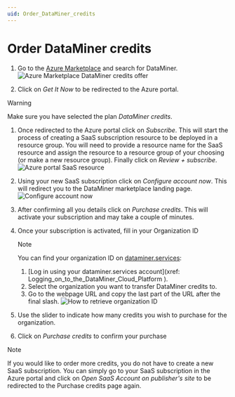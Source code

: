 ```yaml
---
uid: Order_DataMiner_credits
---
```


# Order DataMiner credits

1. Go to the [Azure Marketplace](https://azuremarketplace.microsoft.com/) and search for DataMiner.
    ![Azure Marketplace DataMiner credits offer](~/user-guide/images/Azure_Marketplace_Offer.png)

1. Click on *Get It Now* to be redirected to the Azure portal.

> [!WARNING]
> Make sure you have selected the plan *DataMiner credits*.

1. Once redirected to the Azure portal click on *Subscribe*. This will start the process of creating a SaaS subscription resource to be deployed in a resource group. You will need to provide a resource name for the SaaS resource and assign the resource to a resource group of your choosing (or make a new resource group). Finally click on *Review + subscribe*.
    ![Azure portal SaaS resource](~/user-guid/images/Azure-SaaS-Resource.png)

1. Using your new SaaS subscription click on *Configure account now*. This will redirect you to the DataMiner marketplace landing page.
    ![Configure account now](~/user-guide/images/Azure_Portal_Configure.png)

1. After confirming all you details click on *Purchase credits*. This will activate your subscription and may take a couple of minutes.

1. Once your subscription is activated, fill in your Organization ID
   > [!NOTE]
    > You can find your organization ID on [dataminer.services](
    https://dataminer.services):
    >
    > 1. [Log in using your dataminer.services account](xref:
    Logging_on_to_the_DataMiner_Cloud_Platform
    ).
    > 1. Select the organization you want to transfer DataMiner credits to.
    > 1. Go to the webpage URL and copy the last part of the URL after the final slash.
       ![How to retrieve organization ID](~/user-guide/images/Retrieve_Organization_ID.gif)

1. Use the slider to indicate how many credits you wish to purchase for the organization.

1. Click on *Purchase credits* to confirm your purchase

> [!NOTE]
> If you would like to order more credits, you do not have to create a new SaaS subscription. You can simply go to your SaaS subscription in the Azure portal and click on *Open SaaS Account on publisher's site* to be redirected to the Purchase credits page again.
